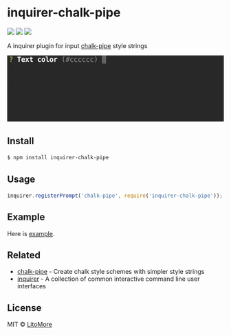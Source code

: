 # inquirer-chalk-pipe

[![](https://img.shields.io/npm/v/inquirer-chalk-pipe.svg)](https://www.npmjs.com/package/inquirer-chalk-pipe)
[![](https://img.shields.io/npm/l/inquirer-chalk-pipe.svg)](https://github.com/LitoMore/inquirer-chalk-pipe/blob/master/LICENSE)
[![](https://img.shields.io/badge/code_style-XO-5ed9c7.svg)](https://github.com/sindresorhus/xo)

A inquirer plugin for input [chalk-pipe](https://github.com/LitoMore/chalk-pipe) style strings

![](https://raw.githubusercontent.com/LitoMore/inquirer-chalk-pipe/master/screenshot.gif)

## Install

```bash
$ npm install inquirer-chalk-pipe
```

## Usage

```javascript
inquirer.registerPrompt('chalk-pipe', require('inquirer-chalk-pipe'));
```

## Example

Here is [example](https://github.com/LitoMore/inquirer-chalk-pipe/blob/master/example.js).

## Related

- [chalk-pipe](https://github.com/LitoMore/chalk-pipe) - Create chalk style schemes with simpler style strings
- [inquirer](https://github.com/SBoudrias/Inquirer.js) - A collection of common interactive command line user interfaces

## License

MIT © [LitoMore](https://github.com/LitoMore)
